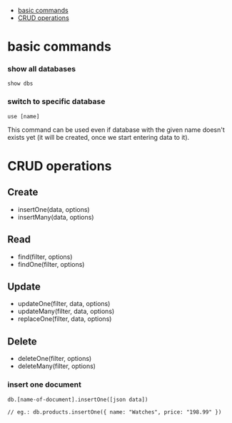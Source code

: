 -   [basic commands](#basic-commands)
-   [CRUD operations](#crud-operations)

# basic commands

### show all databases

```
show dbs
```

### switch to specific database

```
use [name]
```

This command can be used even if database with the given name doesn't exists yet (it will be created, once we start entering data to it).

# CRUD operations

## Create

-   insertOne(data, options)
-   insertMany(data, options)

## Read

-   find(filter, options)
-   findOne(filter, options)

## Update

-   updateOne(filter, data, options)
-   updateMany(filter, data, options)
-   replaceOne(filter, data, options)

## Delete

-   deleteOne(filter, options)
-   deleteMany(filter, options)

### insert one document

```
db.[name-of-document].insertOne([json data])

// eg.: db.products.insertOne({ name: "Watches", price: "198.99" })
```
